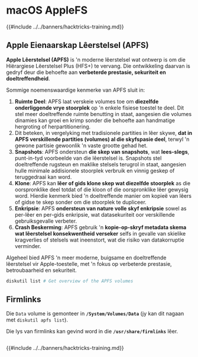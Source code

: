 # macOS AppleFS

{{#include ../../banners/hacktricks-training.md}}

## Apple Eienaarskap Lêerstelsel (APFS)

**Apple Lêerstelsel (APFS)** is 'n moderne lêerstelsel wat ontwerp is om die Hiërargiese Lêerstelsel Plus (HFS+) te vervang. Die ontwikkeling daarvan is gedryf deur die behoefte aan **verbeterde prestasie, sekuriteit en doeltreffendheid**.

Sommige noemenswaardige kenmerke van APFS sluit in:

1. **Ruimte Deel**: APFS laat verskeie volumes toe om **diezelfde onderliggende vrye stoorplek** op 'n enkele fisiese toestel te deel. Dit stel meer doeltreffende ruimte benutting in staat, aangesien die volumes dinamies kan groei en krimp sonder die behoefte aan handmatige hergroting of herpartitionering.
1. Dit beteken, in vergelyking met tradisionele partities in lêer skywe, **dat in APFS verskillende partities (volumes) al die skyfspasie deel**, terwyl 'n gewone partisie gewoonlik 'n vaste grootte gehad het.
2. **Snapshots**: APFS ondersteun **die skep van snapshots**, wat **lees-slegs**, punt-in-tyd voorbeelde van die lêerstelsel is. Snapshots stel doeltreffende rugsteun en maklike stelsels terugrol in staat, aangesien hulle minimale addisionele stoorplek verbruik en vinnig geskep of teruggedraai kan word.
3. **Klone**: APFS kan **lêer of gids klone skep wat diezelfde stoorplek** as die oorspronklike deel totdat of die kloon of die oorspronklike lêer gewysig word. Hierdie kenmerk bied 'n doeltreffende manier om kopieë van lêers of gidse te skep sonder om die stoorplek te dupliceer.
4. **Enkripsie**: APFS **ondersteun van nature volle skyf enkripsie** sowel as per-lêer en per-gids enkripsie, wat datasekuriteit oor verskillende gebruiksgevalle verbeter.
5. **Crash Beskerming**: APFS gebruik 'n **kopie-op-skryf metadata skema wat lêerstelsel konsekwentheid verseker** selfs in gevalle van skielike kragverlies of stelsels wat ineenstort, wat die risiko van datakorruptie verminder.

Algeheel bied APFS 'n meer moderne, buigsame en doeltreffende lêerstelsel vir Apple-toestelle, met 'n fokus op verbeterde prestasie, betroubaarheid en sekuriteit.
```bash
diskutil list # Get overview of the APFS volumes
```
## Firmlinks

Die `Data` volume is gemonteer in **`/System/Volumes/Data`** (jy kan dit nagaan met `diskutil apfs list`).

Die lys van firmlinks kan gevind word in die **`/usr/share/firmlinks`** lêer.
```bash

```
{{#include ../../banners/hacktricks-training.md}}
